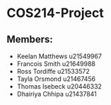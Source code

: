 # COS214-Project

## Members:
- Keelan Matthews u21549967
- Francois Smith u21649988
- Ross Tordiffe u21533572
- Tayla Orsmond u21467456
- Thomas Isebeck u20446332
- Dhairiya Chhipa u21437841
